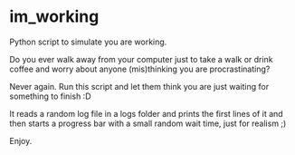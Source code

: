 # im_working
Python script to simulate you are working.

Do you ever walk away from your computer just to take a walk or drink coffee 
and worry about anyone (mis)thinking you are procrastinating?

Never again. Run this script and let them think you are just waiting for something to finish :D

It reads a random log file in a logs folder and prints the first lines of it 
and then starts a progress bar with a small random wait time, just for realism ;)

Enjoy.
